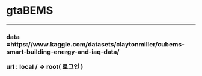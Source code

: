 # gtaBEMS

---

<h3>data =https://www.kaggle.com/datasets/claytonmiller/cubems-smart-building-energy-and-iaq-data/<br>

url : local / => root( 로그인 )


